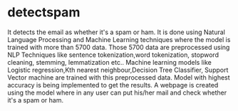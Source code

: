 ﻿# detectspam
It detects the email as whether it's a spam or ham.
It is done using Natural Language Processing and Machine Learning techniques where the model is trained with more than 5700 data.
Those 5700 data are preprocessed using NLP Techniques like sentence tokenization,word tokenization, stopword cleaning, stemming, lemmatization etc..
Machine learning models like Logistic regression,Kth nearest neighbour,Decision Tree Classifier, Support Vector machine are trained with this preprocessed data.
Model with highest accuracy is being implemented to get the results.
A webpage is created using the model where in any user can put his/her mail and check whether it's a spam or ham.

